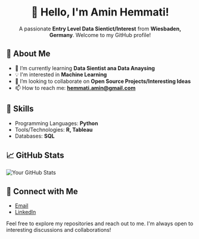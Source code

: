 <h1 align="center">👋 Hello, I'm Amin Hemmati!</h1>

<p align="center">
  A passionate <strong>Entry Level Data Sientict/Interest</strong> from <strong>Wiesbaden, Germany</strong>. Welcome to my GitHub profile!
</p>

## 🌟 About Me

- 🌱 I’m currently learning <strong>Data Sientist ana Data Anaysing</strong>
- 💡 I'm interested in <strong>Machine Learning</strong>
- 👯 I’m looking to collaborate on <strong>Open Source Projects/Interesting Ideas</strong>
- 📫 How to reach me: <strong>hemmati.amin@gmail.com</strong>

## 🚀 Skills

- Programming Languages: <strong>Python</strong>
- Tools/Technologies: <strong>R, Tableau</strong>
- Databases: <strong>SQL</strong>


## 📈 GitHub Stats

![Your GitHub Stats](https://github-readme-stats.vercel.app/api?username=your-username&show_icons=true&theme=dark)

## 🌟 Connect with Me

- [Email](mailto:hemmati.amin@gmail.com)
- [LinkedIn](https://www.linkedin.com/in/aminhemmati)

Feel free to explore my repositories and reach out to me. I'm always open to interesting discussions and collaborations!
